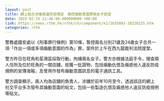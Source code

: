 ```yaml
---
layout: post
title: 網上貼文涉煽惑違防疫規定　被控煽動意圖罪兩女子提堂
date: 2022-02-25 11:46:04.000000000 +08:00
link: https://news.rthk.hk/rthk/ch/component/k2/1635803-20220225.htm
categories: rthk
---
```


警務處國安處以《刑事罪行條例》第10條，暫控兩名分別21歲及24歲女子合共一項「作出一項或多項煽動意圖的作為」罪，案件於上午在西九龍裁判法院提堂。

警方昨日在旺角和荃灣區採取行動，拘捕兩名女子。警方亦根據法庭手令，搜查兩人住所及位於旺角的一間店舖，撿獲一批證物，包括煽動仇恨及煽惑他人違反防疫規例的宣傳海報，及曾用作發布煽動意圖訊息的電子通訊工具。

警方調查顯示，兩人均為店舖的負責人，涉嫌於前年10月至今，透過該店的網上社交平台多次發布具煽動意圖的帖文，包括一些製造仇恨及煽惑他人違反防疫規例等貼文。
